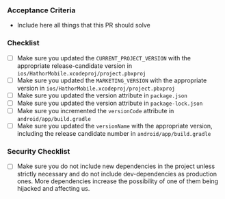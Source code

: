 ### Acceptance Criteria
- Include here all things that this PR should solve

### Checklist
- [ ] Make sure you updated the `CURRENT_PROJECT_VERSION` with the appropriate release-candidate version in `ios/HathorMobile.xcodeproj/project.pbxproj`
- [ ] Make sure you updated the `MARKETING_VERSION` with the appropriate version in `ios/HathorMobile.xcodeproj/project.pbxproj`
- [ ] Make sure you updated the version attribute in `package.json`
- [ ] Make sure you updated the version attribute in `package-lock.json`
- [ ] Make sure you incremented the `versionCode` attribute in `android/app/build.gradle`
- [ ] Make sure you updated the `versionName` with the appropriate version, including the release candidate number in `android/app/build.gradle`

### Security Checklist
- [ ] Make sure you do not include new dependencies in the project unless strictly necessary and do not include dev-dependencies as production ones. More dependencies increase the possibility of one of them being hijacked and affecting us.
